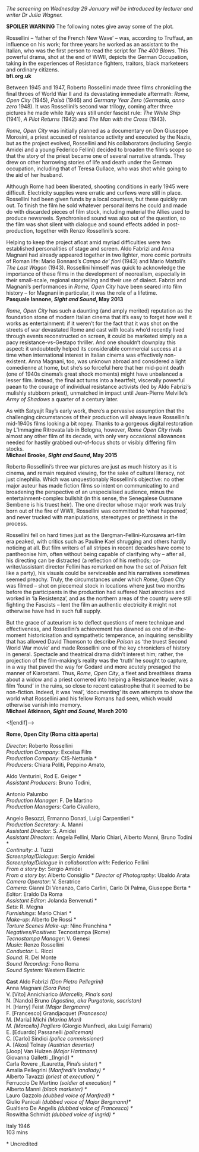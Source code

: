 _The screening on Wednesday 29 January will be introduced by lecturer and writer Dr Julia Wagner._

**SPOILER WARNING** The following notes give away some of the plot.

Rossellini – ‘father of the French New Wave’ – was, according to Truffaut, an influence on his work; for three years he worked as an assistant to the Italian, who was the first person to read the script for _The 400 Blows_. This powerful drama, shot at the end of WWII, depicts the German Occupation, taking in the experiences of Resistance fighters, traitors, black marketeers and ordinary citizens.<br>
**bfi.org.uk**

Between 1945 and 1947, Roberto Rossellini made three films chronicling the final throes of World War II and its devastating immediate aftermath: _Rome, Open City_ (1945), _Paisà_ (1946) and _Germany Year Zero_ (_Germania, anno zero_ 1948). It was Rossellini’s second war trilogy, coming after three pictures he made while Italy was still under fascist rule: _The White Ship_ (1941), _A Pilot Returns_ (1942) and _The Man with the Cross_ (1943).

_Rome, Open City_ was initially planned as a documentary on Don Giuseppe Morosini, a priest accused of resistance activity and executed by the Nazis, but as the project evolved, Rossellini and his collaborators (including Sergio Amidei and a young Federico Fellini) decided to broaden the film’s scope so that the story of the priest became one of several narrative strands. They drew on other harrowing stories of life and death under the German occupation, including that of Teresa Gullace, who was shot while going to the aid of her husband.

Although Rome had been liberated, shooting conditions in early 1945 were difficult. Electricity supplies were erratic and curfews were still in place. Rossellini had been given funds by a local countess, but these quickly ran out. To finish the film he sold whatever personal items he could and made do with discarded pieces of film stock, including material the Allies used to produce newsreels. Synchronised sound was also out of the question, so the film was shot silent with dialogue and sound effects added in post-production, together with Renzo Rossellini’s score.

Helping to keep the project afloat amid myriad difficulties were two established personalities of stage and screen. Aldo Fabrizi and Anna Magnani had already appeared together in two lighter, more comic portraits of Roman life: Mario Bonnard’s _Campo de’ fiori_ (1943) and Mario Mattoli’s _The Last Wagon_ (1943). Rossellini himself was quick to acknowledge the importance of these films in the development of neorealism, especially in their small-scale, regional storytelling and their use of dialect. Fabrizi and Magnani’s performances in _Rome, Open City_ have been seared into film history – for Magnani in particular, it was the role of a lifetime.<br>
**Pasquale Iannone, _Sight and Sound_, May 2013**

_Rome, Open City_ has such a daunting (and amply merited) reputation as the foundation stone of modern Italian cinema that it’s easy to forget how well it works as entertainment: if it weren’t for the fact that it was shot on the streets of war devastated Rome and cast with locals who’d recently lived through events reconstructed on screen, it could be marketed simply as a pacy resistance-vs-Gestapo thriller. And one shouldn’t downplay this aspect: it undoubtedly helped its considerable commercial success at a time when international interest in Italian cinema was effectively non-existent. Anna Magnani, too, was unknown abroad and considered a light comedienne at home, but she’s so forceful here that her mid-point death (one of 1940s cinema’s great shock moments) might have unbalanced a lesser film. Instead, the final act turns into a heartfelt, viscerally powerful paean to the courage of individual resistance activists (led by Aldo Fabrizi’s mulishly stubborn priest), unmatched in impact until Jean-Pierre Melville’s _Army of Shadows_ a quarter of a century later.

As with Satyajit Ray’s early work, there’s a pervasive assumption that the challenging circumstances of their production will always leave Rossellini’s mid-1940s films looking a bit ropey. Thanks to a gorgeous digital restoration by L’Immagine Ritrovata lab in Bologna, however, _Rome Open City_ rivals almost any other film of its decade, with only very occasional allowances needed for hastily grabbed out-of-focus shots or visibly differing film stocks.<br>
**Michael Brooke, _Sight and Sound_, May 2015**

Roberto Rossellini’s three war pictures are just as much history as it is cinema, and remain required viewing, for the sake of cultural literacy, not just cinephilia. Which was unquestionably Rossellini’s objective: no other major auteur has made fiction films so intent on communicating to and broadening the perspective of an unspecialised audience, minus the entertainment-complex bullshit (in this sense, the Senegalese Ousmane Sembene is his truest heir). The one director whose major work was truly born out of the fire of WWII, Rossellini was committed to ‘what happened’, and never trucked with manipulations, stereotypes or prettiness in the process.

Rossellini fell on hard times just as the Bergman-Fellini-Kurosawa art-film era peaked, with critics such as Pauline Kael shrugging and others hardly noticing at all. But film writers of all stripes in recent decades have come to pantheonise him, often without being capable of clarifying why – after all, his directing can be distracted (a reflection of his methods; co-writer/assistant director Fellini has remarked on how the set of _Paisan_ felt like a party), his visuals could be serviceable and his narratives sometimes seemed preachy. Truly, the circumstances under which _Rome, Open City_ was filmed – shot on piecemeal stock in locations where just two months before the participants in the production had suffered Nazi atrocities and worked in ‘la Resistenza’, and as the northern areas of the country were still fighting the Fascists – lent the film an authentic electricity it might not otherwise have had in such full supply.

But the grace of auteurism is to deflect questions of mere technique and effectiveness, and Rossellini’s achievement has dawned as one of in-the-moment historicisation and sympathetic temperance, an inquiring sensibility that has allowed David Thomson to describe _Paisan_ as ‘the truest Second World War movie’ and made Rossellini one of the key chroniclers of history in general. Spectacle and theatrical drama didn’t interest him; rather, the projection of the film-making’s reality was the ‘truth’ he sought to capture, in a way that paved the way for Godard and more acutely presaged the manner of Kiarostami. Thus, _Rome, Open City_, a fleet and breathless drama about a widow and a priest cornered into helping a Resistance leader, was a film ‘found’ in the ruins, so close to recent catastrophe that it seemed to be non-fiction. Indeed, it was ‘real’, ‘documenting’ its own attempts to show the world what Rossellini and his fellow Romans had seen, which would otherwise vanish into memory.<br>
**Michael Atkinson, _Sight and Sound_, March 2010**<br>

<![endif]-->

**Rome, Open City (Roma città aperta)**

_Director_: Roberto Rossellini  
_Production Company_: Excelsa Film  
_Production Company_: CIS-Nettunia *  
_Producers_: Chiara Politi, Peppino Amato,

Aldo Venturini, Rod E. Geiger *  
_Assistant Producers_: Bruno Todini,

Antonio Palumbo  
_Production Manager_: F. De Martino  
_Production Managers_: Carlo Civallero,

Angelo Besozzi, Ermanno Donati, Luigi Carpentieri *  
_Production Secretary_: A. Manni  
_Assistant Director_: S. Amidei  
_Assistant Directors_: Angela Fellini, Mario Chiari, Alberto Manni, Bruno Todini *  
_Continuity_: J. Tuzzi  
_Screenplay/Dialogue_: Sergio Amidei  
_Screenplay/Dialogue in collaboration with_: Federico Fellini  
_From a story by_: Sergio Amidei  
_From a story by_: Alberto Consiglio \*
_Director of Photography_: Ubaldo Arata  
_Camera Operator_: V. Seratrice  
_Camera:_ Gianni Di Venanzo, Carlo Carlini, Carlo Di Palma, Giuseppe Berta \*  
_Editor_: Eraldo Da Roma  
_Assistant Editor_: Jolanda Benvenuti \*  
_Sets_: R. Megna  
_Furnishings_: Mario Chiari \*  
_Make-up_: Alberto De Rossi \*  
_Torture Scenes Make-up_: Nino Franchina \*  
_Negatives/Positives_: Tecnostampa (Rome)  
_Tecnostampa Manager_: V. Genesi  
_Music_: Renzo Rossellini  
_Conductor_: L. Ricci  
_Sound_: R. Del Monte  
_Sound Recording_: Fono Roma  
_Sound System_: Western Electric

**Cast** 
Aldo Fabrizi _(Don Pietro Pellegrini)_  
Anna Magnani _(Sora Pina)_  
V. [Vito] Annichiarico _(Marcello, Pina’s son)_  
N. [Nando] Bruno _(Agostino, aka Purgatorio, sacristan)_  
H. [Harry] Feist _(Major Bergmann)_  
F. [Francesco] Grandjacquet _(Francesco)_  
M. [Maria] Michi _(Marina Mari)  
M. [Marcello] Pagliero_ (Giorgio Manfredi, aka Luigi Ferraris)  
E. [Eduardo] Passanelli _(policeman)_  
C. [Carlo] Sindici _(police commissioner)_  
A. [Akos] Tolnay _(Austrian deserter)_  
[Joop] Van Hulzen _(Major Hartmann)_  
Giovanna Galletti _(Ingrid) *  
Carla Rovere _(Lauretta, Pina’s sister) \*  
Amalia Pellegrini _(Manfredi’s landlady) \*_  
Alberto Tavazzi _(priest at execution) \*_  
Ferruccio De Martino _(soldier at execution) \*_  
Alberto Manni _(black marketer) \*_  
Lauro Gazzolo _(dubbed voice of Manfredi) \*_  
Giulio Panicali _(dubbed voice of Major Bergmann)*_  
Gualtiero De Angelis _(dubbed voice of Francesco) *_  
Roswitha Schmidt _(dubbed voice of Ingrid) *_<br>

Italy 1946<br>
103 mins<br>

\* Uncredited<br>
<!--stackedit_data:
eyJoaXN0b3J5IjpbMTM1MjAwNzgxOF19
-->